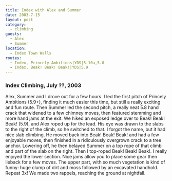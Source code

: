 ```yaml
---
title: Index with Alex and Summer
date: 2003-7-15
layout: post
category:
  - climbing
guests:
  - Alex
  - Summer
location:
  - Index Town Walls
routes:
  - Index, Princely Ambitions|YDS|5.10a,5.8
  - Index, Beak! Beak! Beak!|YDS|5.9
---
```



<h3>Index Climbing, July ??, 2003</h3>

Alex, Summer and I drove out for a few hours. I led the first pitch of
Princely Ambitions (5.9+), finding it much easier this time, but still a really
exciting and fun route. Then Summer led the second pitch, a really neat
5.8 hand crack that widened to a few chimney moves, then featured
stemming and more hand jams at the exit. We hiked an exposed ledge
over to Beak! Beak! Beak! (5.9), and Alex roped up for the lead.
His eye was drawn to the slabs to the right of the climb, so he
switched to that. I forgot the name, but it had nice slab climbing.
He moved back into Beak! Beak! Beak! and had a few enjoyable moves,
then finished in a ridiculously overgrown crack to a tree anchor.
Lowering off, he then belayed Summer on a top rope of that climb and
part of the slab on the right. Then I top-roped Beak! Beak! Beak!.
I really enjoyed the lower section. Nice jams allow you to place
some gear then lieback for a few moves. The upper part, with so much
vegetation is kind of funny: huge clump of dirt and moss followed by
an excavated handhold. Repeat 3x! We made two rappels, reaching the
ground at nightfall.
